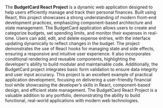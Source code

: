 The **BudgetCard React Project** is a dynamic web application designed to help users efficiently manage and track their personal finances. Built using React, this project showcases a strong understanding of modern front-end development practices, emphasizing component-based architecture and state management. The BudgetCard application allows users to create and categorize budgets, set spending limits, and monitor their expenses in real-time. Users can add, edit, and delete expense entries, with the interface updating dynamically to reflect changes in the budget. The project demonstrates the use of React hooks for managing state and side effects, ensuring a responsive and intuitive user experience. It also incorporates conditional rendering and reusable components, highlighting the developer's ability to build modular and maintainable code. Additionally, the BudgetCard project integrates basic form validation to ensure data integrity and user input accuracy. This project is an excellent example of practical application development, focusing on delivering a user-friendly financial tool while showcasing the developer’s skills in React, component-based design, and efficient state management. The BudgetCard React Project is a valuable addition to any portfolio, demonstrating the ability to build functional, real-world applications with modern web technologies.
